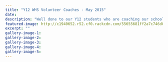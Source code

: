 ```yaml
---
title: "Y12 WHS Volunteer Coaches - May 2015"
date: 
description: "Well done to our Y12 students who are coaching our school teams this year for Netball. Thanks to Sport Whanganui for giving them volunteer hoodies."
featured-image: http://c1940652.r52.cf0.rackcdn.com/55655681ff2a7c746d000af6/Y1112-Volunteer-Coaches-May-2015-photo-2.jpg
excerpt: ""
gallery-image-1: 
gallery-image-2: 
gallery-image-3: 
gallery-image-4: 
gallery-image-5: 
---
```

